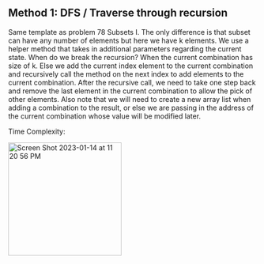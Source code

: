 ## Method 1: DFS / Traverse through recursion

Same template as problem 78 Subsets I. The only difference is that subset can have any number of elements but here we have k elements. We use a helper method that takes in additional parameters regarding the current state. When do we break the recursion? When the current combination has size of k. Else we add the current index element to the current combination and recursively call the method on the next index to add elements to the current combination. After the recursive call, we need to take one step back and remove the last element in the current combination to allow the pick of other elements. Also note that we will need to create a new array list when adding a combination to the result, or else we are passing in the address of the current combination whose value will be modified later.

Time Complexity: 

<img width="229" alt="Screen Shot 2023-01-14 at 11 20 56 PM" src="https://user-images.githubusercontent.com/106039830/212524211-b4d3bc87-689b-43d8-9504-c1c513cb0f63.png">
